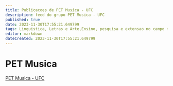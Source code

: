 ```yaml
---
title: Publicacoes de PET Musica - UFC
description: feed do grupo PET Musica - UFC
published: true
date: 2023-11-30T17:55:21.649799
tags: Linguistica, Letras e Arte,Ensino, pesquisa e extensao no campo musical.
editor: markdown
dateCreated: 2023-11-30T17:55:21.649799
---
```


# PET Musica
[PET Musica - UFC](/grupo/139PETMusicaUFC.md)